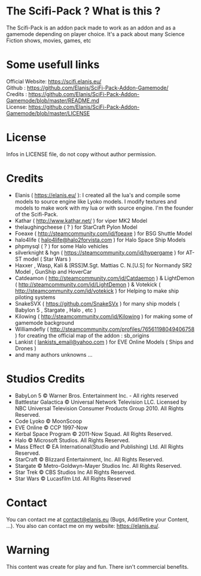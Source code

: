 # The Scifi-Pack ? What is this ?
The Scifi-Pack is an addon pack made to work as an addon and as a gamemode depending on player choice. It's a pack about many Science Fiction shows, movies, games, etc

# Some usefull links
Official Website: https://scifi.elanis.eu/  
Github : https://github.com/Elanis/SciFi-Pack-Addon-Gamemode/  
Credits : https://github.com/Elanis/SciFi-Pack-Addon-Gamemode/blob/master/README.md  
License: https://github.com/Elanis/SciFi-Pack-Addon-Gamemode/blob/master/LICENSE  

# License
Infos in LICENSE file, do not copy without author permission.

# Credits
- Elanis ( https://elanis.eu/ ): I created all the lua's and compile some models to source engine like Lyoko models. I modify textures and models to make work with my lua or with source engine. I'm the founder of the Scifi-Pack.
- Kathar ( http://www.kathar.net/ ) for viper MK2 Model
- thelaughingcheese ( ? ) for StarCraft Pylon Model
- Foeaxe ( http://steamcommunity.com/id/foeaxe ) for BSG Shuttle Model
- halo4life ( halo4life@halo2forvista.com ) for Halo Space Ship Models
- phpmysql ( ? ) for some Halo vehicles
- silverknight & hgn ( https://steamcommunity.com/id/hypergame ) for AT-ST model ( Star Wars )
- Haxxer , Wasp, Kali & [RSS]M.Sgt. Mattias C. N.[U.S] for Normandy SR2 Model , GunShip and HoverCar
- Catdeamon ( http://steamcommunity.com/id/Catdaemon ) & LightDemon ( http://steamcommunity.com/id/LightDemon ) & Votekick ( http://steamcommunity.com/id/votekick ) for Helping to make ship piloting systems
- SnakeSVX ( https://github.com/SnakeSVx ) for many ship models ( Babylon 5 , Stargate , Halo , etc )
- Kilowing ( http://steamcommunity.com/id/Kilowing ) for making some of gamemode background
- Williamdefly ( http://steamcommunity.com/profiles/76561198049406758 ) for creating the official map of the addon : sb_origins
- Lankist ( lankists_email@yahoo.com ) for EVE Online Models ( Ships and Drones )
- and many authors unknowns ...

# Studios Credits
- BabyLon 5 © Warner Bros. Entertainment Inc. - All rights reserved
- Battlestar Galactica © Universal Network Television LLC. Licensed by NBC Universal Television Consumer Products Group 2010. All Rights Reserved.
- Code Lyoko © MoonScoop
- EVE Online © CCP 1997-Now
- Kerbal Space Program © 2011-Now Squad. All Rights Reserved.
- Halo © Microsoft Studios. All Rights Reserved.
- Mass Effect © EA International(Studio and Publishing) Ltd. All Rights Reserved.
- StarCraft © Blizzard Entertainment, Inc. All Rights Reserved.
- Stargate © Metro-Goldwyn-Mayer Studios Inc. All Rights Reserved.
- Star Trek © CBS Studios Inc All Rights Reserved.
- Star Wars  © Lucasfilm Ltd. All Rights Reserved

# Contact
You can contact me at contact@elanis.eu (Bugs, Add/Retire your Content, ...). You also can contact me on my website: https://elanis.eu/.

# Warning
This content was create for play and fun. There isn't commercial benefits.
